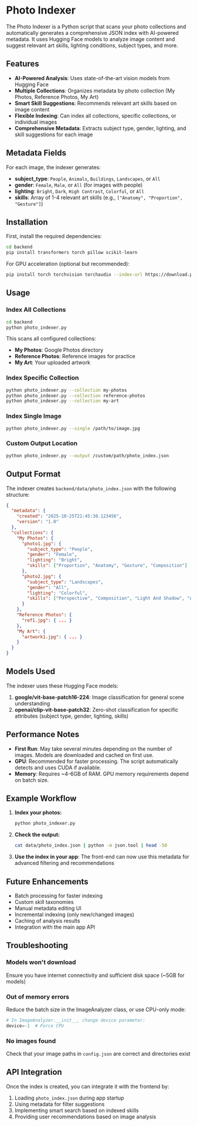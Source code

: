 # Photo Indexer

The Photo Indexer is a Python script that scans your photo collections and automatically generates a comprehensive JSON index with AI-powered metadata. It uses Hugging Face models to analyze image content and suggest relevant art skills, lighting conditions, subject types, and more.

## Features

- **AI-Powered Analysis**: Uses state-of-the-art vision models from Hugging Face
- **Multiple Collections**: Organizes metadata by photo collection (My Photos, Reference Photos, My Art)
- **Smart Skill Suggestions**: Recommends relevant art skills based on image content
- **Flexible Indexing**: Can index all collections, specific collections, or individual images
- **Comprehensive Metadata**: Extracts subject type, gender, lighting, and skill suggestions for each image

## Metadata Fields

For each image, the indexer generates:

- **subject_type**: `People`, `Animals`, `Buildings`, `Landscapes`, or `All`
- **gender**: `Female`, `Male`, or `All` (for images with people)
- **lighting**: `Bright`, `Dark`, `High Contrast`, `Colorful`, or `All`
- **skills**: Array of 1-4 relevant art skills (e.g., `["Anatomy", "Proportion", "Gesture"]`)

## Installation

First, install the required dependencies:

```bash
cd backend
pip install transformers torch pillow scikit-learn
```

For GPU acceleration (optional but recommended):
```bash
pip install torch torchvision torchaudio --index-url https://download.pytorch.org/whl/cu118
```

## Usage

### Index All Collections

```bash
cd backend
python photo_indexer.py
```

This scans all configured collections:
- **My Photos**: Google Photos directory
- **Reference Photos**: Reference images for practice
- **My Art**: Your uploaded artwork

### Index Specific Collection

```bash
python photo_indexer.py --collection my-photos
python photo_indexer.py --collection reference-photos
python photo_indexer.py --collection my-art
```

### Index Single Image

```bash
python photo_indexer.py --single /path/to/image.jpg
```

### Custom Output Location

```bash
python photo_indexer.py --output /custom/path/photo_index.json
```

## Output Format

The indexer creates `backend/data/photo_index.json` with the following structure:

```json
{
  "metadata": {
    "created": "2025-10-25T21:45:30.123456",
    "version": "1.0"
  },
  "collections": {
    "My Photos": {
      "photo1.jpg": {
        "subject_type": "People",
        "gender": "Female",
        "lighting": "Bright",
        "skills": ["Proportion", "Anatomy", "Gesture", "Composition"]
      },
      "photo2.jpg": {
        "subject_type": "Landscapes",
        "gender": "All",
        "lighting": "Colorful",
        "skills": ["Perspective", "Composition", "Light And Shadow", "Atmosphere"]
      }
    },
    "Reference Photos": {
      "ref1.jpg": { ... }
    },
    "My Art": {
      "artwork1.jpg": { ... }
    }
  }
}
```

## Models Used

The indexer uses these Hugging Face models:

1. **google/vit-base-patch16-224**: Image classification for general scene understanding
2. **openai/clip-vit-base-patch32**: Zero-shot classification for specific attributes (subject type, gender, lighting, skills)

## Performance Notes

- **First Run**: May take several minutes depending on the number of images. Models are downloaded and cached on first use.
- **GPU**: Recommended for faster processing. The script automatically detects and uses CUDA if available.
- **Memory**: Requires ~4-6GB of RAM. GPU memory requirements depend on batch size.

## Example Workflow

1. **Index your photos:**
   ```bash
   python photo_indexer.py
   ```

2. **Check the output:**
   ```bash
   cat data/photo_index.json | python -m json.tool | head -50
   ```

3. **Use the index in your app**: The front-end can now use this metadata for advanced filtering and recommendations

## Future Enhancements

- Batch processing for faster indexing
- Custom skill taxonomies
- Manual metadata editing UI
- Incremental indexing (only new/changed images)
- Caching of analysis results
- Integration with the main app API

## Troubleshooting

### Models won't download
Ensure you have internet connectivity and sufficient disk space (~5GB for models)

### Out of memory errors
Reduce the batch size in the ImageAnalyzer class, or use CPU-only mode:
```python
# In ImageAnalyzer.__init__, change device parameter:
device=-1  # Force CPU
```

### No images found
Check that your image paths in `config.json` are correct and directories exist

## API Integration

Once the index is created, you can integrate it with the frontend by:

1. Loading `photo_index.json` during app startup
2. Using metadata for filter suggestions
3. Implementing smart search based on indexed skills
4. Providing user recommendations based on image analysis
